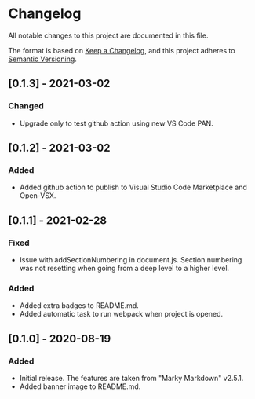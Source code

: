 # Changelog

All notable changes to this project are documented in this file.

The format is based on [Keep a Changelog](https://keepachangelog.com/en/1.0.0/),
and this project adheres to [Semantic Versioning](https://semver.org/spec/v2.0.0.html).

## [0.1.3] - 2021-03-02

### Changed

- Upgrade only to test github action using new VS Code PAN.

## [0.1.2] - 2021-03-02

### Added

- Added github action to publish to Visual Studio Code Marketplace and Open-VSX.

## [0.1.1] - 2021-02-28

### Fixed

- Issue with addSectionNumbering in document.js. Section numbering was not resetting when going from a deep level to a higher level.

### Added

- Added extra badges to README.md.
- Added automatic task to run webpack when project is opened.

## [0.1.0] - 2020-08-19

### Added

- Initial release. The features are taken from "Marky Markdown" v2.5.1.
- Added banner image to README.md.
